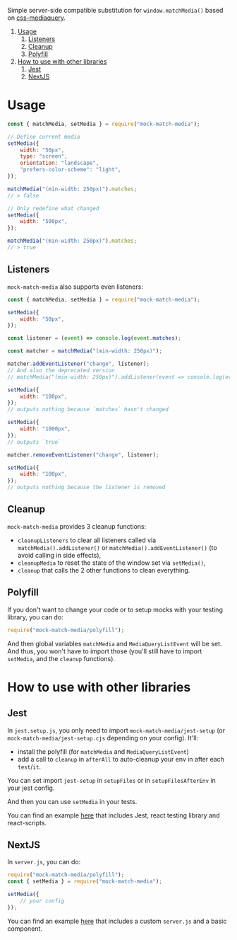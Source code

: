 Simple server-side compatible substitution for `window.matchMedia()` based on [css-mediaquery](https://github.com/ericf/css-mediaquery).

1. [Usage](#usage)
   1. [Listeners](#listeners)
   2. [Cleanup](#cleanup)
   3. [Polyfill](#polyfill)
2. [How to use with other libraries](#how-to-use-with-other-libraries)
   1. [Jest](#jest)
   2. [NextJS](#nextjs)

# Usage

```js
const { matchMedia, setMedia } = require("mock-match-media");

// Define current media
setMedia({
    width: "50px",
    type: "screen",
    orientation: "landscape",
    "prefers-color-scheme": "light",
});

matchMedia("(min-width: 250px)").matches;
// > false

// Only redefine what changed
setMedia({
    width: "500px",
});

matchMedia("(min-width: 250px)").matches;
// > true
```

## Listeners

`mock-match-media` also supports even listeners:

```js
const { matchMedia, setMedia } = require("mock-match-media");

setMedia({
    width: "50px",
});

const listener = (event) => console.log(event.matches);

const matcher = matchMedia("(min-width: 250px)");

matcher.addEventListener("change", listener);
// And also the deprecated version
// matchMedia("(min-width: 250px)").addListener(event => console.log(event.matches));

setMedia({
    width: "100px",
});
// outputs nothing because `matches` hasn't changed

setMedia({
    width: "1000px",
});
// outputs `true`

matcher.removeEventListener("change", listener);

setMedia({
    width: "100px",
});
// outputs nothing because the listener is removed
```

## Cleanup

`mock-match-media` provides 3 cleanup functions:

-   `cleanupListeners` to clear all listeners called via `matchMedia().addListener()` or `matchMedia().addEventListener()` (to avoid calling in side effects),
-   `cleanupMedia` to reset the state of the window set via `setMedia()`,
-   `cleanup` that calls the 2 other functions to clean everything.

## Polyfill

If you don't want to change your code or to setup mocks with your testing library, you can do:

```js
require("mock-match-media/polyfill");
```

And then global variables `matchMedia` and `MediaQueryListEvent` will be set.
And thus, you won't have to import those (you'll still have to import `setMedia`, and the `cleanup` functions).

# How to use with other libraries

## Jest

In `jest.setup.js`, you only need to import `mock-match-media/jest-setup` (or `mock-match-media/jest-setup.cjs` depending on your config). It'll:

-   install the polyfill (for `matchMedia` and `MediaQueryListEvent`)
-   add a call to `cleanup` in `afterAll` to auto-cleanup your env in after each `test`/`it`.

You can set import `jest-setup` in `setupFiles` or in `setupFilesAfterEnv` in your jest config.

And then you can use `setMedia` in your tests.

You can find an example [here](https://github.com/Ayc0/mock-match-media-examples/tree/master/create-react-app) that includes Jest, react testing library and react-scripts.

## NextJS

In `server.js`, you can do:

```js
require("mock-match-media/polyfill");
const { setMedia } = require("mock-match-media");

setMedia({
    // your config
});
```

You can find an example [here](https://github.com/Ayc0/mock-match-media-examples/tree/master/next) that includes a custom `server.js` and a basic component.

